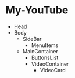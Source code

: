 # My-YouTube

- Head
- Body
  - SideBar
    - MenuItems
  - MainContainer
    - ButtonsList
    - VideoContainer
      - VideoCard
